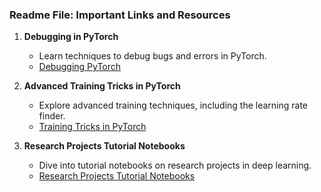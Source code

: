 ### Readme File: Important Links and Resources

1. **Debugging in PyTorch**
   - Learn techniques to debug bugs and errors in PyTorch.
   - [Debugging PyTorch](https://uvadlc-notebooks.readthedocs.io/en/latest/tutorial_notebooks/guide3/Debugging_PyTorch.html)

2. **Advanced Training Tricks in PyTorch**
   - Explore advanced training techniques, including the learning rate finder.
   - [Training Tricks in PyTorch](https://lightning.ai/docs/pytorch/latest/advanced/training_tricks.html#learning-rate-finder)

3. **Research Projects Tutorial Notebooks**
   - Dive into tutorial notebooks on research projects in deep learning.
   - [Research Projects Tutorial Notebooks](https://uvadlc-notebooks.readthedocs.io/en/latest/tutorial_notebooks/guide2/Research_Projects.html)
